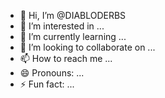 - 👋 Hi, I’m @DIABLODERBS
- 👀 I’m interested in ...
- 🌱 I’m currently learning ...
- 💞️ I’m looking to collaborate on ...
- 📫 How to reach me ...
- 😄 Pronouns: ...
- ⚡ Fun fact: ...

<!---
DIABLODERBS/DIABLODERBS is a ✨ special ✨ repository because its `README.md` (this file) appears on your GitHub profile.
You can click the Preview link to take a look at your changes.
--->
